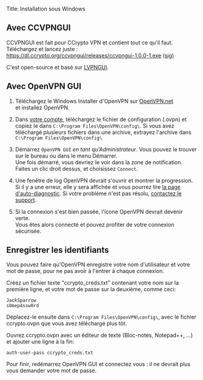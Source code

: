 Title: Installation sous Windows

Avec CCVPNGUI
-------------

CCVPNGUI est fait pour CCrypto VPN et contient tout ce qu'il faut. Téléchargez et lancez juste :  
<https://dl.ccrypto.org/ccvpngui/releases/ccvpngui-1.0.0-1.exe>
[(sig)](https://dl.ccrypto.org/ccvpngui/releases/ccvpngui-1.0.0-1.exe.asc)


C'est open-source et basé sur [LVPNGUI](https://github.com/PacketImpact/lvpngui/).


Avec OpenVPN GUI
----------------

1. Téléchargez le Windows Installer d'OpenVPN sur 
    [OpenVPN.net](http://openvpn.net/index.php/open-source/downloads.html)  
    et installez OpenVPN.

2. Dans [votre compte](/account/config), téléchargez le fichier de configuration (.ovpn)
    et copiez le dans `C:\Program Files\OpenVPN\config\`.
    Si vous avez téléchargé plusieurs fichiers dans une archive, extrayez l'archive dans
    `C:\Program Files\OpenVPN\config\`

3. Démarrez `OpenVPN GUI` *en tant qu'Administrateur*. Vous pouvez le trouver sur le bureau ou
    dans le menu Démarrer.  
    Une fois démarré, vous devriez le voir dans la zone de notification.
    Faites un clic droit dessus, et choisissez `Connect`.

4. Une fenêtre de log OpenVPN devrait s'ouvrir et montrer la progression.
    Si il y a une erreur, elle y sera affichée et vous pourrez lire
    [la page d'auto-diagnostic](/page/self-diagnosis).
    Si votre problème n'est pas résolu, [contactez le support](/tickets/).

5. Si la connexion s'est bien passée, l'icone OpenVPN devrait devenir verte.  
    Vous êtes alors connecté et pouvez profiter de votre connexion sécurisée.


Enregistrer les identifiants
----------------------------
Vous pouvez faire qu'OpenVPN enregistre votre nom d'utilisateur et votre mot de
passe, pour ne pas avoir à l'entrer à chaque connexion.

Créez un fichier texte "ccrypto_creds.txt" contenant votre nom sur la
première ligne, et votre mot de passe sur la deuxième, comme ceci:

    JackSparrow
    s0mep4ssw0rd

Déplacez-le ensuite dans `C:\Program Files\OpenVPN\config\`, avec le fichier
ccrypto.ovpn que vous avez téléchargé plus tôt.

Ouvrez ccrypto.ovpn avec un éditeur de texte (Bloc-notes, Notepad++, ...)
et ajouter une ligne à la fin:

    auth-user-pass ccrypto_creds.txt

Pour finir, redémarrez OpenVPN GUI et connectez vous : il ne devrait plus vous
demander votre mot de passe.

